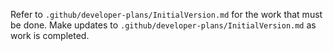 Refer to `.github/developer-plans/InitialVersion.md` for the work that must be done.
Make updates to `.github/developer-plans/InitialVersion.md` as work is completed.
